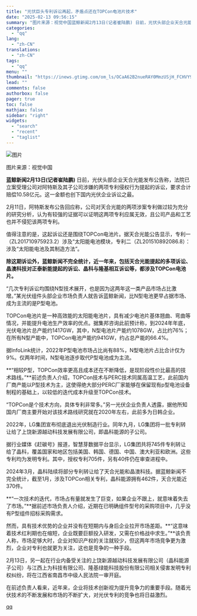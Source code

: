 ```yaml
---
title: "光伏巨头专利诉讼再起，矛盾点还在TOPCon电池片技术"
date: "2025-02-13 09:56:15"
summary: "图片来源：视觉中国蓝鲸新闻2月13日(记者崔陆鹏) 日前，光伏头部企业天合光能发布公告称，法院已立案..."
categories:
  - "qq"
lang:
  - "zh-CN"
translations:
  - "zh-CN"
tags:
  - "qq"
menu: ""
thumbnail: "https://inews.gtimg.com/om_ls/OCaA62B2nueRAY0MmzUSjH_FCHVY9XZNRPbxs7ohX-LnsAA_640360/0"
lead: ""
comments: false
authorbox: false
pager: true
toc: false
mathjax: false
sidebar: "right"
widgets:
  - "search"
  - "recent"
  - "taglist"
---
```


![图片](https://inews.gtimg.com/om_bt/OABdyMScx3n7O175ZzH5YOodG39WqvWzAwMTMxvGwmwQgAA/641)

图片来源：视觉中国

**蓝鲸新闻2月13日(记者崔陆鹏)** 日前，光伏头部企业天合光能发布公告称，法院已立案受理公司对阿特斯及其子公司涉嫌的两项专利侵权行为提起的诉讼，要求合计赔偿10.58亿元。这一金额也创下国内光伏企业诉讼之最。

2月11日，阿特斯发布公告回应称，公司对天合光能的两项涉案专利做过较为充分的研究分析，认为有较强的证据可以证明这两项专利应属无效，且公司产品和工艺也并不侵犯该两项专利。

值得注意的是，这起诉讼还是围绕TOPCon电池片。据天合光能公告显示，专利一（ZL201710975923.2）涉及“太阳能电池模块，专利二（ZL201510892086.8）：涉及“太阳能电池及其制造方法”。

**除这期诉讼外，蓝鲸新闻不完全统计，近一年来，包括天合光能提起的多项诉讼、晶澳科技对正泰新能提起的诉讼、晶科与隆基相互诉讼等，都涉及TOPCon电池片。**

“几次专利诉讼均围绕N型技术展开，也是因为这两年这一类产品市场占比激增。”某光伏组件头部企业市场负责人就告诉蓝鲸新闻，比N型电池更早占据市场、成为主流的是P型电池。

‌TOPCon电池片是一种高效能的太阳能电池片，具有减少电池片基体翘曲、弯曲等情况，并能提升电池生产效率的优点。据集邦咨询此前预计称，到2024年年底，光伏电池片总产能约1417GW，其中，N型电池片产能约1078GW，占比约76%；在所有N型产能中，TOPCon电池产能约941GW，约占总产能的66.4%。

据InfoLink统计，2022年P型电池市场占比尚有88%，N型电池片占比合计仅为9%。仅两年时间，N型电池逐步取代P型电池成为主流。

**“相较P型，TOPCon效率更高且成本还在不断降低，是现阶段性价比最高的技术路线。”**前述负责人介绍，TOPCon技术与PERC技术同属高温工艺，此前国内厂商产能以P型技术为主，这使得绝大部分PERC厂家能够在保留现有p型电池设备制程的基础上，以较低的迭代成本升级至TOPCon技术。

“TOPCon是个技术方向，具体专利非常多。”另一光伏企业负责人透露，据他所知国内厂商主要开始对该技术路线研究就在2020年左右，此前多为日韩企业。

2022年，LG集团宣布彻底退出光伏制造行业。同年九月，LG集团将一批专利转让给了上饶新源越动科技发展有限公司，即晶科能源的子公司。

据行业媒体《赶碳号》报道，智慧芽数据平台显示，LG集团共将745件专利转让给了晶科，覆盖国家和地区包括美国、韩国、德国、中国、澳大利亚和欧洲。这些专利均为发明专利。其中，授权专利705件，另有40件仍在审查进程中。

2024年3月，晶科陆续将部分专利转让给了天合光能和晶澳科技。据蓝鲸新闻不完全统计，截至1月，涉及TOPCon相关专利，晶科能源拥有462件，天合光能近370件。

**“一次技术的迭代，市场占有量就发生了巨变，如果企业不跟上，就意味着失去了市场。”**据前述市场负责人介绍，近期在已明确组件型号的采购项目中，几乎没有P型组件招标采购需求。

然而，具有技术优势的企业并没有在短期内与身后企业拉开市场差距。**“这意味着技术红利期也在缩短，企业既要巨额投入研发，又需在价格战中求生。”**该负责人称，市场足够大时，企业对知识产权的关注就较少，但这两年市场竞争更为激烈，企业对专利也就更为关注，这也是竞争的一种手段。

2月13日，另一起在行业内备受关注的上饶新源越动科技发展有限公司（晶科能源子公司）与江西上为科技有限公司、隆基绿能科技股份有限公司相关侵害发明专利权纠纷，将在江西省南昌市中级人民法院一审开庭。

在前述负责人看来，近年来，企业将技术创新视为提升竞争力的重要手段。随着光伏技术的不断发展和市场的不断扩大，对光伏专利的竞争也将日益激烈。

[qq](https://new.qq.com/rain/a/20250213A0279L00)
